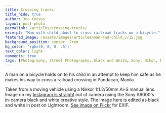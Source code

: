 ```yaml
---
title: Crossing tracks.
title_hide: true
author: Jon Cuevas
layout: post-photo
permalink: /articles/crossing-tracks/
excerpt: "Man with child about to cross railroad tracks on a bicycle."
featured_image: /assets/images/articles/man-and-child_3715.jpg
background_position: center -7rem
bg_color: 'rgba(0, 0, 0, .5);'
text_color: light
comments: true
tags: [Photography, Street Photography, Black and White, Sony, Nikon, Nikkor, Manila, Streets of Manila]
---
```


A man on a bicycle holds on to his child in an attempt to keep him safe as he makes his way to cross a railroad crossing in Pandacan, Manila. 

Taken from a moving vehicle using a Nikkor 1:1.2/50mm AI-S manual lens. Image on my [Instagram is straight][2] out of camera using the Sony A6000's in-camera black and white creative style. The image here is edited as black and white in post on Lightroom. [See image on Flickr][1] for EXIF.


[1]: https://www.flickr.com/photos/archondigital/16333111517/
[2]: http://instagram.com/p/y9jUAFGq9n